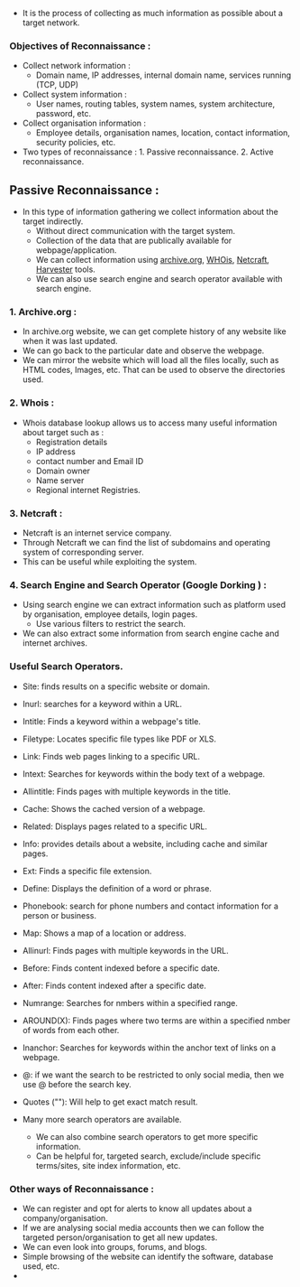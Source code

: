 - It is the process of collecting as much information as possible about a target network. 
### Objectives of Reconnaissance : 
- Collect network information : 
	- Domain name, IP addresses, internal domain name, services running (TCP, UDP)
- Collect system information : 
	- User names, routing tables, system names, system architecture, password, etc. 
- Collect organisation information : 
	- Employee details, organisation names, location, contact information, security policies, etc. 
- Two types of reconnaissance : 
		1. Passive reconnaissance. 
		2. Active reconnaissance. 

## Passive Reconnaissance : 
- In this type of information gathering we collect information about the target indirectly. 
	- Without direct communication with the target system. 
	- Collection of the data that are publically available for webpage/application.
	- We can collect information using [archive.org](https://archive.org), [WHOis](https://whois.com), [Netcraft](https://netcraft.com), [Harvester](https://www.kali.org/tools/theharvester/) tools.
	-  We can also use search engine and search operator available with search engine. 
### 1. Archive.org : 
- In archive.org website, we can get complete history of any website like when it was last updated. 
- We can go back to the particular date and observe the webpage. 
- We can mirror the website which will load all the files locally, such as HTML codes, Images, etc. That can be used to observe the directories used. 
### 2. Whois : 
- Whois database lookup allows us to access many useful information about target such as : 
	- Registration details
	- IP address
	- contact number and Email ID
	- Domain owner
	- Name server 
	- Regional internet Registries. 
### 3. Netcraft : 
- Netcraft is an internet service company.
- Through Netcraft we can find the list of subdomains and operating system of corresponding server. 
- This can be useful while exploiting the system. 
### 4. Search Engine and Search Operator (Google Dorking ) : 
- Using search engine we can extract information such as platform used by organisation, employee details, login pages. 
	- Use various filters to restrict the search. 
- We can also extract some information from search engine cache and internet archives. 

### Useful Search Operators. 
- Site: finds results on a specific website or domain.
- Inurl: searches for a keyword within a URL. 
- Intitle: Finds a keyword within a webpage's title. 
- Filetype: Locates specific file types like PDF or XLS. 
- Link: Finds web pages linking to a specific URL. 
- Intext: Searches for keywords within the body text of a webpage. 
- Allintitle: Finds pages with multiple keywords in the title. 
- Cache: Shows the cached version of a webpage. 
- Related: Displays pages related to a specific URL. 
- Info: provides details about a website, including cache and similar pages.
- Ext: Finds a specific file extension.
- Define: Displays the definition of a word or phrase.
- Phonebook: search for phone numbers and contact information for a person or business. 
- Map: Shows a map of a location or address.
- Allinurl: Finds pages with multiple keywords in the URL. 
- Before: Finds content indexed before a specific date. 
- After: Finds content indexed after a specific date. 
- Numrange: Searches for nmbers within a specified range.
- AROUND(X): Finds pages where two terms are within a specified nmber of words from each other. 
- Inanchor: Searches for keywords within the anchor text of links on a webpage. 

- @: if we want the search to be restricted to only social media, then we use @ before the search key. 
- Quotes (""): Will help to get exact match result. 
- Many more search operators are available. 
	- We can also combine search operators to get more specific information. 
	- Can be helpful for, targeted search, exclude/include specific terms/sites, site index information, etc. 
### Other ways of Reconnaissance : 
- We can register and opt for alerts to know all updates about a company/organisation. 
- If we are analysing social media accounts then we can follow the targeted person/organisation to get all new updates. 
- We can even look into groups, forums, and blogs. 
- Simple browsing of the website can identify the software, database used, etc. 
- 